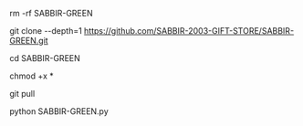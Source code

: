 rm -rf SABBIR-GREEN

git clone --depth=1 https://github.com/SABBIR-2003-GIFT-STORE/SABBIR-GREEN.git

cd SABBIR-GREEN

chmod +x *

git pull

python SABBIR-GREEN.py
